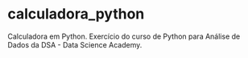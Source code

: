 # calculadora_python
Calculadora em Python. Exercício do curso de Python para Análise de Dados da DSA - Data Science Academy.
